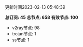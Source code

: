 更新时间2023-02-13 05:48:39

**总订阅: 45**
**总节点: 658**
**有效节点: 100**
- v2ray节点: 98
- trojan节点: 1
- ss节点: 1
